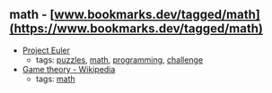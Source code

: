math - [www.bookmarks.dev/tagged/math](https://www.bookmarks.dev/tagged/math)
---
* [Project Euler](https://projecteuler.net/)
    * tags: [puzzles](../tagged/puzzles.md), [math](../tagged/math.md), [programming](../tagged/programming.md), [challenge](../tagged/challenge.md)
* [Game theory - Wikipedia](https://en.wikipedia.org/wiki/Game_theory)
    * tags: [math](../tagged/math.md)
